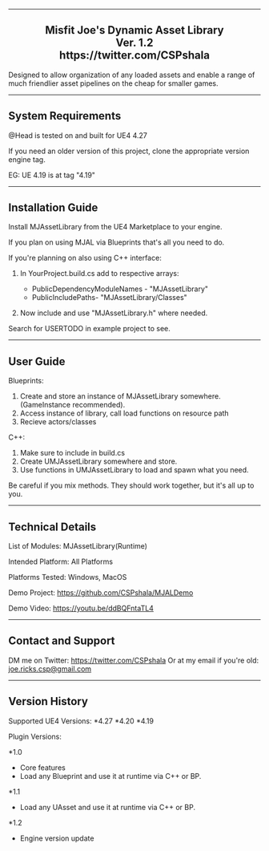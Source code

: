 ----------------------------------------------  
<h2 align="center">				
			Misfit Joe's Dynamic Asset Library<br>
					Ver. 1.2   <br>
			https://twitter.com/CSPshala  <br>
</h2>

 Designed to allow organization of any loaded assets and enable a range of much friendlier asset pipelines on the cheap for smaller games.

-----------------------  
System Requirements
-----------------------  
@Head is tested on and built for UE4 4.27

If you need an older version of this project, clone the appropriate version engine tag.

EG: UE 4.19 is at tag "4.19"

-----------------------
Installation Guide
-----------------------  

Install MJAssetLibrary from the UE4 Marketplace to your engine.

If you plan on using MJAL via Blueprints that's all you need to do.

If you're planning on also using C++ interface:

1) In YourProject.build.cs add to respective arrays:
  	- PublicDependencyModuleNames - "MJAssetLibrary"
  	- PublicIncludePaths- "MJAssetLibrary/Classes"

2) Now include and use "MJAssetLibrary.h" where needed.

Search for USERTODO in example project to see.

-----------------------
User Guide
-----------------------  
Blueprints:
1. Create and store an instance of MJAssetLibrary somewhere. (GameInstance recommended).
2. Access instance of library, call load functions on resource path
3. Recieve actors/classes

C++:
1. Make sure to include in build.cs
2. Create UMJAssetLibrary somewhere and store.
3. Use functions in UMJAssetLibrary to load and spawn what you need.

Be careful if you mix methods. They should work together, but it's all up to you.

-----------------------
Technical Details
-----------------------  

List of Modules: MJAssetLibrary(Runtime)

Intended Platform: All Platforms  

Platforms Tested: Windows, MacOS

Demo Project: https://github.com/CSPshala/MJALDemo

Demo Video: https://youtu.be/ddBQFntaTL4

-----------------------
Contact and Support
-----------------------  

DM me on Twitter: https://twitter.com/CSPshala
Or at my email if you're old: joe.ricks.csp@gmail.com

-----------------------
 Version History
-----------------------  

Supported UE4 Versions:
*4.27
*4.20
*4.19

Plugin Versions:

*1.0
- Core features
- Load any Blueprint and use it at runtime via C++ or BP.

*1.1
- Load any UAsset and use it at runtime via C++ or BP.

*1.2
- Engine version update
